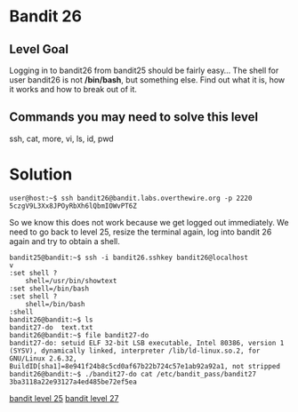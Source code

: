 <h1>Bandit 26</h1>

<h2 id="level-goal">Level Goal</h2>
<p>Logging in to bandit26 from bandit25 should be fairly easy…
The shell for user bandit26 is not <strong>/bin/bash</strong>, but something else.
Find out what it is, how it works and how to break out of it.</p>

<h2 id="commands-you-may-need-to-solve-this-level">Commands you may need to solve this level</h2>
<p>ssh, cat, more, vi, ls, id, pwd</p>


<h1>Solution</h1>

```
user@host:~$ ssh bandit26@bandit.labs.overthewire.org -p 2220
5czgV9L3Xx8JPOyRbXh6lQbmIOWvPT6Z
```

So we know this does not work because we get logged out immediately. We need to go back to level 25, resize the terminal again, log into bandit 26 again and try to obtain a shell.

```
bandit25@bandit:~$ ssh -i bandit26.sshkey bandit26@localhost
v
:set shell ?
    shell=/usr/bin/showtext
:set shell=/bin/bash
:set shell ?
    shell=/bin/bash
:shell
bandit26@bandit:~$ ls
bandit27-do  text.txt
bandit26@bandit:~$ file bandit27-do
bandit27-do: setuid ELF 32-bit LSB executable, Intel 80386, version 1 (SYSV), dynamically linked, interpreter /lib/ld-linux.so.2, for GNU/Linux 2.6.32, BuildID[sha1]=8e941f24b8c5cd0af67b22b724c57e1ab92a92a1, not stripped
bandit26@bandit:~$ ./bandit27-do cat /etc/bandit_pass/bandit27
3ba3118a22e93127a4ed485be72ef5ea
```

[bandit level 25](bandit/tasks/bandit25.md)
[bandit level 27](bandit/tasks/bandit27.md)
